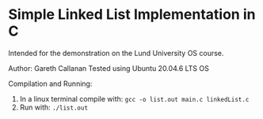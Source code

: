 # Simple Linked List Implementation in C

Intended for the demonstration on the Lund University OS course. 

Author: Gareth Callanan
Tested using Ubuntu 20.04.6 LTS OS

Compilation and Running:
1. In a linux terminal compile with: `gcc -o list.out main.c linkedList.c`
2. Run with: `./list.out`